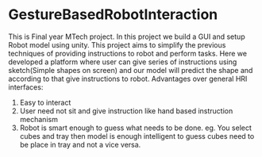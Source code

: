 # GestureBasedRobotInteraction
This is Final year MTech project. In this project we build a GUI and setup Robot model using unity.
This project aims to simplify the previous techniques of providing instructions to robot and perform tasks.
Here we developed a platform where user can give series of instructions using sketch(Simple shapes on screen) and our model will predict the shape and according to that give instructions to robot.
Advantages over general HRI interfaces:
1. Easy to interact
2. User need not sit and give instruction like hand based instruction mechanism
3. Robot is smart enough to guess what needs to be done. eg. You select cubes and tray then model is enough intelligent to guess cubes need to be place in tray and not a vice versa.
